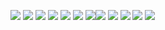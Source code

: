 ![](../files/Pasted%20image%2020221029160019.png)
![](../files/Pasted%20image%2020221029160045.png)
![](../files/Pasted%20image%2020221029160058.png)
![](../files/Pasted%20image%2020221029160115.png)
![](../files/Pasted%20image%2020221029160144.png)
![](../files/Pasted%20image%2020221029160244.png)
![](../files/Pasted%20image%2020221029160256.png)![](../files/Pasted%20image%2020221029160312.png)
![](../files/Pasted%20image%2020221029160332.png)
![](../files/Pasted%20image%2020221029160350.png)
![](../files/Pasted%20image%2020221029160430.png)
![](../files/Pasted%20image%2020221029160453.png)